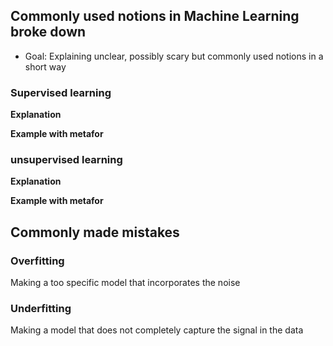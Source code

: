 ## Commonly used notions in Machine Learning broke down

* Goal: Explaining unclear, possibly scary but commonly used notions in a short way

### Supervised learning
**Explanation**

**Example with metafor**


### unsupervised learning
**Explanation**

**Example with metafor**


## Commonly made mistakes

### Overfitting

Making a too specific model that incorporates the noise

### Underfitting
Making a model that does not completely capture the signal in the data
